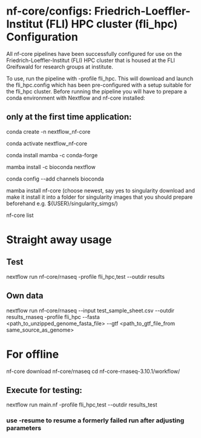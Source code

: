 # nf-core/configs: Friedrich-Loeffler-Institut (FLI) HPC cluster (fli_hpc) Configuration

All nf-core pipelines have been successfully configured for use on the Friedrich-Loeffler-Institut (FLI) HPC cluster that is housed at the FLI Greifswald for research groups at institute.

To use, run the pipeline with -profile fli_hpc. This will download and launch the fli_hpc.config which has been pre-configured with a setup suitable for the fli_hpc cluster.
Before running the pipeline you will have to prepare a conda environment with Nextflow and nf-core installed:

## only at the first time application:

conda create -n nextflow_nf-core

conda activate nextflow_nf-core

conda install mamba -c conda-forge

mamba install -c bioconda nextflow

conda config --add channels bioconda

mamba install nf-core (choose newest, say yes to singularity download and make it install it into a folder for singularity images that you should prepare beforehand e.g. ${USER}/singularity_simgs/)

nf-core list

# Straight away usage

## Test

nextflow run nf-core/rnaseq -profile fli_hpc,test --outdir results

## Own data

nextflow run nf-core/rnaseq --input test_sample_sheet.csv --outdir results_rnaseq -profile fli_hpc --fasta <path_to_unzipped_genome_fasta_file> --gtf <path_to_gtf_file_from same_source_as_genome>

# For offline

nf-core download nf-core/rnaseq
cd nf-core-rnaseq-3.10.1/workflow/

## Execute for testing:

nextflow run main.nf -profile fli_hpc,test --outdir results_test

### use -resume to resume a formerly failed run after adjusting parameters
